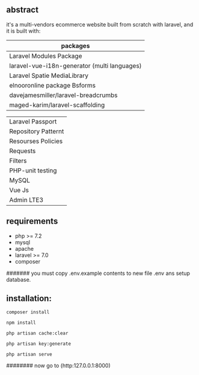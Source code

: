 
## abstract

it's a multi-vendors ecommerce website built from scratch with laravel, and it is built with:

<table>
    <thead>
        <th>packages</th>
    </thead>
    <tbody>
        <tr> <td>Laravel Modules Package</td>
            </tr>
          <tr>  <td> laravel-vue-i18n-generator (multi languages)</td> </tr>
          <tr>  <td> Laravel Spatie MediaLibrary</td> </tr>
          <tr>  <td> elnooronline package Bsforms</td> </tr>
          <tr>  <td>  davejamesmiller/laravel-breadcrumbs</td> </tr>
        <tr>  <td>  maged-karim/laravel-scaffolding</td> </tr>
    </tbody>
    </table>


<table>
    <tbody>
        <tr> <td>Laravel Passport</td>
            </tr>
          <tr>  <td> Repository Patternt</td> </tr>
          <tr>  <td> Resourses Policies</td> </tr>
          <tr>  <td> Requests</td> </tr>
          <tr>  <td>  Filters</td> </tr>
          <tr>  <td>  PHP-unit testing</td> </tr>
          <tr>  <td>  MySQL</td> </tr>
          <tr>  <td>  Vue Js</td> </tr>
          <tr>  <td>  Admin LTE3</td> </tr>
    </tbody>
    </table>


## requirements
<ul>
                <li>php >= 7.2 </li>
                <li>mysql</li>
                <li>apache</li>
                <li>laravel >= 7.0 </li>
                <li>composer</li>
      </ul>

####### you must copy .env.example contents to new file .env ans setup database.

## installation:

```
composer install

npm install

php artisan cache:clear

php artisan key:generate

php artisan serve

```

######## now go to (http:127.0.0.1:8000)



